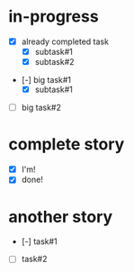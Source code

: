 # in-progress
- [x] already completed task
    - [x] subtask#1
    - [x] subtask#2
- [-] big task#1
    - [x] subtask#1
- [ ] big task#2

# complete story
- [x] I'm!
- [x] done!

# another story
- [-] task#1
- [ ] task#2